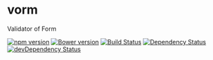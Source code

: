 vorm
===

Validator of Form

[![npm version](https://badge.fury.io/js/vorm.svg)](http://badge.fury.io/js/vorm)
[![Bower version](https://badge.fury.io/bo/vorm.svg)](http://badge.fury.io/bo/vorm)
[![Build Status](https://travis-ci.org/YusukeHirao/vorm.svg)](https://travis-ci.org/YusukeHirao/vorm)
[![Dependency Status](https://david-dm.org/YusukeHirao/vorm.svg)](https://david-dm.org/YusukeHirao/vorm)
[![devDependency Status](https://david-dm.org/YusukeHirao/vorm/dev-status.svg)](https://david-dm.org/YusukeHirao/vorm#info=devDependencies)
